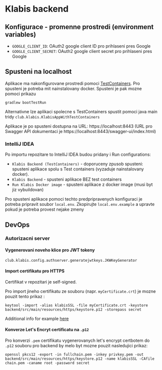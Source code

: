 # Klabis backend

## Konfigurace - promenne prostredi (environment variables)
- `GOOGLE_CLIENT_ID`: OAuth2 google client ID pro prihlaseni pres Google
- `GOOGLE_CLIENT_SECRET`: OAuth2 google client secret pro prihlaseni pres Google

## Spusteni na localhost

Aplikace ma nakonfigurovane prostredi pomoci [TestContainers](https://docs.spring.io/spring-boot/docs/current/reference/htmlsingle/#features.testcontainers.at-development-time). Pro spusteni je potreba mit nainstalovany docker. Spusteni je pak mozne pomoci prikazu 
```shell
gradlew bootTestRun
```

Alternativne lze aplikaci spolecne s TestContainers spustit pomoci java main tridy `club.klabis.KlabisAppWithTestContainers` 

Aplikace je po spusteni dostupna na URL: https://localhost:8443 (URL pro Swagger API dokumentaci je https://localhost:8443/swagger-ui/index.html)

### IntelliJ IDEA

Po importu repozitare to IntelliJ IDEA budou pridany i Run configurations:
- `Klabis Backend (TestContainers)` - doporuceny zpusob spusteni: spusteni aplikace spolu s Test containers (vyzaduje nainstalovany docker).
- `Klabis Backend` - spusteni aplikace BEZ test containers
- `Run Klabis Docker image` - spusteni aplikace z docker image (musi byt jiz vybuildovan)

Pro spusteni aplikace pomoci techto predpripravenych konfiguraci je potreba pripravit soubor `local.env`. Zkopirujte `local.env.example` a upravte pokud je potreba provest nejake zmeny

## DevOps

### Autorizacni server

#### Vygenerovani noveho klice pro JWT tokeny
`club.klabis.config.authserver.generatejwtkeys.JKWKeyGenerator`

#### Import certifikatu pro HTTPS
Certifikat v repozitari je self-signed. 

Pro import jineho certifikatu ze souboru (napr. `myCertificate.crt`) je mozne pouzit tento prikaz : 
```shell
keytool -import -alias klabisSSL -file myCertificate.crt -keystore backend/src/main/resources/https/keystore.p12 -storepass secret
```

Additional info for example [here](https://www.thomasvitale.com/https-spring-boot-ssl-certificate/)

#### Konverze Let's Encryt certificatu na `.p12`

Pro konverzi  `.pem` certifikatu vygenerovanych let's encrypt certbotem do `.p12` souboru pro backend by melo byt mozne pouzit nasledujici prikaz:  

```shell
openssl pkcs12 -export -in fullchain.pem -inkey privkey.pem -out backend/src/main/resources/https/keystore.p12 -name klabisSSL -CAfile chain.pem -caname root -password secret
```
